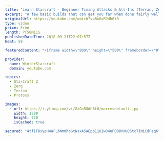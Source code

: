 ```yaml
---
title: "Learn Starcraft - Beginner Timing Attacks & All-Ins (Terran, Zerg & Protoss)"
excerpt: "A few basic builds that can get you far when done fairly well. Also important is how not to overextend and lose everything."
originalUrl: https://youtube.com/watch?v=8xOuROdh6t0
type: video
price: Free
length: PT58M11S
publishedDateTime: 2018-09-21T22:07:57Z
heat: 50

featuredContent: "<iframe width=\"800\" height=\"500\" frameborder=\"0\" src=\"https://www.youtube.com/embed/8xOuROdh6t0\" allow=\"accelerometer; autoplay; encrypted-media; gyroscope; picture-in-picture\" allowfullscreen></iframe>"

provider:
  name: WinterStarcraft
  domain: youtube.com

topics:
  - StarCraft 2
  - Zerg
  - Terran
  - Protoss

images:
  - url: https://i.ytimg.com/vi/8xOuROdh6t0/maxresdefault.jpg
    width: 1280
    height: 720
    isCached: true

secured: "4tfIFDxypH4aFLbNm0hoGtNsxA5AEpb11UIwO4uP008VxUO5tcTiNiCdFeqKYA8ieY2anx3zrrHSuFvcuxY4QN0orq8AsT+V3Pt7SfnmX5M0dXKyKJ+yE9ZlhlnG7g6DU1HDtorYoqXQfj48tArgOm8zYV1mA4jKO/zNh09UMBwlD0wu+6PRXzIY2sZRWWbptFTIuSXmCtFzmaA38BBd8rHbilXN2CSZliSFYoSEEjx9YR3rmV7uZAzM3TsLoa2pIZF1I5+DOc+V63LR+O6LdSw52Sv8vhteJJCqLkUIAw2I9NwtUs2zlyBuv4cOAWwg7tP4rpEgI4b/hLWFMxTLiWPdypWmG/F4BCFG8zkyDc3Kp/PS5VgTz0Hibokw6gPWB9F2Ai5oWQw4yJpWjsyl2kqE9sRgcD2My776sVRZvpA=;DxMPECviga03jdbFRYDX3A=="
---
```


